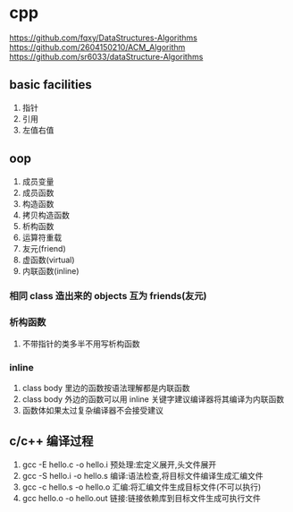 # cpp
https://github.com/fqxy/DataStructures-Algorithms \
https://github.com/2604150210/ACM_Algorithm \
https://github.com/sr6033/dataStructure-Algorithms

## basic facilities

1. 指针
2. 引用
3. 左值右值

## oop

1. 成员变量
2. 成员函数
3. 构造函数
4. 拷贝构造函数
5. 析构函数
6. 运算符重载
7. 友元(friend)
8. 虚函数(virtual)
9. 内联函数(inline)

### 相同 class 造出来的 objects 互为 friends(友元)

### 析构函数
1. 不带指针的类多半不用写析构函数

### inline
1. class body 里边的函数按语法理解都是内联函数
2. class body 外边的函数可以用 inline 关键字建议编译器将其编译为内联函数
3. 函数体如果太过复杂编译器不会接受建议

## c/c++ 编译过程
1. gcc -E hello.c -o hello.i 预处理:宏定义展开,头文件展开
2. gcc -S hello.i -o hello.s 编译:语法检查,将目标文件编译生成汇编文件
3. gcc -c hello.s -o hello.o 汇编:将汇编文件生成目标文件(不可以执行)
4. gcc hello.o -o hello.out  链接:链接依赖库到目标文件生成可执行文件
